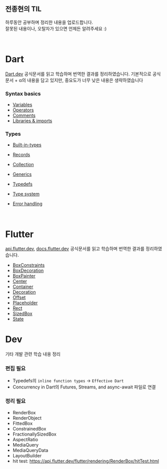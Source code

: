 ## 전종현의 TIL
하루동안 공부하며 정리한 내용을 업로드합니다.  
잘못된 내용이나, 오탈자가 있으면 언제든 알려주세요 :)

<br>

# Dart
[Dart.dev](https://dart.dev/guides) 공식문서를 읽고 학습하며 번역한 결과를 정리하였습니다.
기본적으로 공식문서 + α의 내용을 담고 있지만, 중요도가 너무 낮은 내용은 생략하였습니다

### Syntax basics
- [Variables](/Dart/Syntax%20basics/Variables.md)
- [Operators](/Dart/Syntax%20basics/Operators.md)
- [Comments](/Dart/Syntax%20basics/Comments.md)
- [Libraries & imports](/Dart/Syntax%20basics/Libraries&imports.md)
### Types
- [Built-in-types](/Dart/Types/Built-in%20types.md)
- [Records](/Dart/Types/Records.md)
- [Collection](/Dart/Types/Collection.md)
- [Generics](/Dart/Types/Generics.md)
- [Typedefs](/Dart/Types/Typedefs.md)
- [Type system](/Dart/Types/Type%20system.md)

- [Error handling](/Dart/Error%20handling)

<br>

# Flutter
[api.flutter.dev](https://api.flutter.dev/), [docs.flutter.dev](https://docs.flutter.dev/) 공식문서를 읽고 학습하며 번역한 결과를 정리하였습니다.

- [BoxConstraints](/Api%20Flutter/BoxConstraints.md)
- [BoxDecoration](/Api%20Flutter/BoxDecoration.md)
- [BoxPainter](/Api%20Flutter/BoxPainter.md)
- [Center](/Api%20Flutter/Center.md)
- [Container](/Api%20Flutter/Container.md)
- [Decoration](/Api%20Flutter/Decoration.md)
- [Offset](/Api%20Flutter/Offset.md)
- [Placeholder](/Api%20Flutter/Placeholder.md)
- [Rect](/Api%20Flutter/Rect.md)
- [SizedBox](/Api%20Flutter/SizedBox.md)
- [State](/Api%20Flutter/State.md)




# Dev
기타 개발 관련 학습 내용 정리

### 편집 필요
- Typedefs의 `inline function types` -> `Effective Dart`
- Concurrency in Dart의 Futures, Streams, and async-await 파일로 연결

### 정리 필요
- RenderBox
- RenderObject
- FittedBox
- ConstrainedBox
- FractionallySizedBox
- AspectRatio
- MediaQuery
- MediaQueryData
- LayoutBuilder
- hit test: https://api.flutter.dev/flutter/rendering/RenderBox/hitTest.html